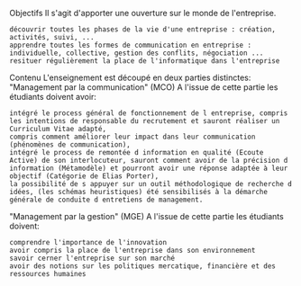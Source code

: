  Objectifs
Il s'agit d'apporter une ouverture sur le monde de l'entreprise.

    découvrir toutes les phases de la vie d'une entreprise : création, activités, suivi, ...
    apprendre toutes les formes de communication en entreprise : individuelle, collective, gestion des conflits, négociation ...
    resituer régulièrement la place de l'informatique dans l'entreprise

Contenu
L'enseignement est découpé en deux parties distinctes:
"Management par la communication" (MCO)
A l'issue de cette partie les étudiants doivent avoir:

    intégré le process général de fonctionnement de l entreprise, compris les intentions de responsable du recrutement et sauront réaliser un Curriculum Vitae adapté,
    compris comment améliorer leur impact dans leur communication (phénomènes de communication),
    intégré le process de remontée d information en qualité (Ecoute Active) de son interlocuteur, sauront comment avoir de la précision d information (Métamodèle) et pourront avoir une réponse adaptée à leur objectif (Catégorie de Elias Porter),
    la possibilité de s appuyer sur un outil méthodologique de recherche d idées, (les schémas heuristiques) été sensibilisés à la démarche générale de conduite d entretiens de management.

"Management par la gestion" (MGE)
A l'issue de cette partie les étudiants doivent:

    comprendre l'importance de l'innovation
    avoir compris la place de l'entreprise dans son environnement
    savoir cerner l'entreprise sur son marché
    avoir des notions sur les politiques mercatique, financière et des ressources humaines


